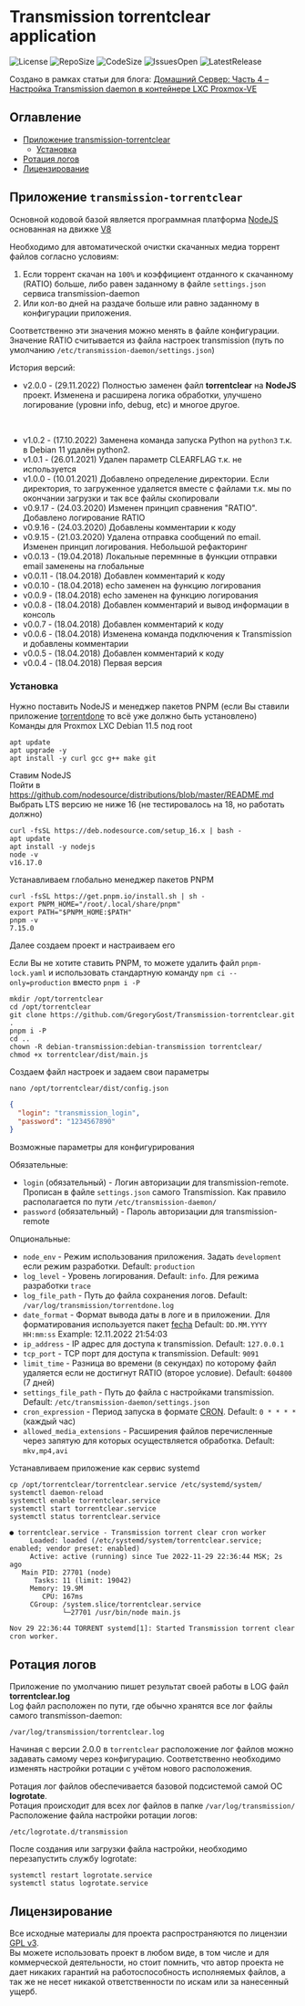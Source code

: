 # **Transmission torrentclear application**

![License](https://img.shields.io/github/license/GregoryGost/transmission-torrentclear)
![RepoSize](https://img.shields.io/github/repo-size/GregoryGost/transmission-torrentclear)
![CodeSize](https://img.shields.io/github/languages/code-size/GregoryGost/transmission-torrentclear)
![IssuesOpen](https://img.shields.io/github/issues-raw/GregoryGost/transmission-torrentclear)
![LatestRelease](https://img.shields.io/github/v/release/GregoryGost/transmission-torrentclear)

Создано в рамках статьи для блога: [Домашний Сервер: Часть 4 – Настройка Transmission daemon в контейнере LXC Proxmox-VE](https://gregory-gost.ru/domashnij-server-chast-4-nastrojka-transmission-daemon-v-kontejnere-lxc-proxmox-ve/)

## **Оглавление**

<!--ts-->

- [Приложение transmission-torrentclear](#приложение-transmission-torrentclear)
  - [Установка](#установка)
- [Ротация логов](#ротация-логов)
- [Лицензирование](#лицензирование)

<!--te-->

## **Приложение** `transmission-torrentclear`

Основной кодовой базой является программная платформа [NodeJS](https://nodejs.org/) основанная на движке [V8](https://v8.dev/)

Необходимо для автоматической очистки скачанных медиа торрент файлов согласно условиям:

1. Если торрент скачан на `100%` и коэффициент отданного к скачанному (RATIO) больше, либо равен заданному в файле `settings.json` сервиса transmission-daemon
2. Или кол-во дней на раздаче больше или равно заданному в конфигурации приложения.

Соответственно эти значения можно менять в файле конфигурации.  
Значение RATIO считывается из файла настроек transmission (путь по умолчанию `/etc/transmission-daemon/settings.json`)

История версий:

- v2.0.0 - (29.11.2022) Полностью заменен файл **torrentclear** на **NodeJS** проект. Изменена и расширена логика обработки, улучшено логирование (уровни info, debug, etc) и многое другое.

&nbsp;

- v1.0.2 - (17.10.2022) Заменена команда запуска Python на `python3` т.к. в Debian 11 удалён python2.
- v1.0.1 - (26.01.2021) Удален параметр CLEARFLAG т.к. не используется
- v1.0.0 - (10.01.2021) Добавлено определение директории. Если директория, то загруженное удаляется вместе с файлами т.к. мы по окончании загрузки и так все файлы скопировали
- v0.9.17 - (24.03.2020) Изменен принцип сравнения "RATIO". Добавлено логирование RATIO
- v0.9.16 - (24.03.2020) Добавлены комментарии к коду
- v0.9.15 - (21.03.2020) Удалена отправка сообщений по email. Изменен принцип логирования. Небольшой рефакторинг
- v0.0.13 - (19.04.2018) Локальные перемнные в функции отправки email заменены на глобальные
- v0.0.11 - (18.04.2018) Добавлен комментарий к коду
- v0.0.10 - (18.04.2018) echo заменен на функцию логирования
- v0.0.9 - (18.04.2018) echo заменен на функцию логирования
- v0.0.8 - (18.04.2018) Добавлен комментарий и вывод информации в консоль
- v0.0.7 - (18.04.2018) Добавлен комментарий к коду
- v0.0.6 - (18.04.2018) Изменена команда подключения к Transmission и добавлены комментарии
- v0.0.5 - (18.04.2018) Добавлен комментарий к коду
- v0.0.4 - (18.04.2018) Первая версия

### **Установка**

Нужно поставить NodeJS и менеджер пакетов PNPM (если Вы ставили приложение [torrentdone](https://github.com/GregoryGost/transmission-torrentdone) то всё уже должно быть установлено)  
Команды для Proxmox LXC Debian 11.5 под root

```shell
apt update
apt upgrade -y
apt install -y curl gcc g++ make git
```

Ставим NodeJS  
Пойти в <https://github.com/nodesource/distributions/blob/master/README.md>  
Выбрать LTS версию не ниже 16 (не тестировалось на 18, но работать должно)

```shell
curl -fsSL https://deb.nodesource.com/setup_16.x | bash -
apt update
apt install -y nodejs
node -v
v16.17.0
```

Устанавливаем глобально менеджер пакетов PNPM

```shell
curl -fsSL https://get.pnpm.io/install.sh | sh -
export PNPM_HOME="/root/.local/share/pnpm"
export PATH="$PNPM_HOME:$PATH"
pnpm -v
7.15.0
```

Далее создаем проект и настраиваем его

Если Вы не хотите ставить PNPM, то можете удалить файл `pnpm-lock.yaml` и использовать стандартную команду `npm ci --only=production` вместо `pnpm i -P`

```shell
mkdir /opt/torrentclear
cd /opt/torrentclear
git clone https://github.com/GregoryGost/Transmission-torrentclear.git .
pnpm i -P
cd ..
chown -R debian-transmission:debian-transmission torrentclear/
chmod +x torrentclear/dist/main.js
```

Создаем файл настроек и задаем свои параметры

```shell
nano /opt/torrentclear/dist/config.json
```

```json
{
  "login": "transmission_login",
  "password": "1234567890"
}
```

Возможные параметры для конфигурирования

Обязательные:

- `login` (обязательный) - Логин авторизации для transmission-remote. Прописан в файле `settings.json` самого Transmission. Как правило располагается по пути `/etc/transmission-daemon/`
- `password` (обязательный) - Пароль авторизации для transmission-remote

Опциональные:

- `node_env` - Режим использования приложения. Задать `development` если режим разработки. Default: `production`
- `log_level` - Уровень логирования. Default: `info`. Для режима разработки `trace`
- `log_file_path` - Путь до файла сохранения логов. Default: `/var/log/transmission/torrentdone.log`
- `date_format` - Формат вывода даты в логе и в приложении. Для форматирования используется пакет [fecha](https://github.com/taylorhakes/fecha) Default: `DD.MM.YYYY HH:mm:ss` Example: 12.11.2022 21:54:03
- `ip_address` - IP адрес для доступа к transmission. Default: `127.0.0.1`
- `tcp_port` - TCP порт для доступа к transmission. Default: `9091`
- `limit_time` - Разница во времени (в секундах) по которому файл удаляется если не достигнут RATIO (второе условие). Default: `604800` (7 дней)
- `settings_file_path` - Путь до файла с настройками transmission. Default: `/etc/transmission-daemon/settings.json`
- `cron_expression` - Период запуска в формате [CRON](https://crontab.cronhub.io/). Default: `0 * * * *` (каждый час)
- `allowed_media_extensions` - Расширения файлов перечисленные через запятую для которых осуществляется обработка. Default: `mkv,mp4,avi`

Устанавливаем приложение как сервис systemd

```shell
cp /opt/torrentclear/torrentclear.service /etc/systemd/system/
systemctl daemon-reload
systemctl enable torrentclear.service
systemctl start torrentclear.service
systemctl status torrentclear.service
```

```shell
● torrentclear.service - Transmission torrent clear cron worker
     Loaded: loaded (/etc/systemd/system/torrentclear.service; enabled; vendor preset: enabled)
     Active: active (running) since Tue 2022-11-29 22:36:44 MSK; 2s ago
   Main PID: 27701 (node)
      Tasks: 11 (limit: 19042)
     Memory: 19.9M
        CPU: 167ms
     CGroup: /system.slice/torrentclear.service
             └─27701 /usr/bin/node main.js

Nov 29 22:36:44 TORRENT systemd[1]: Started Transmission torrent clear cron worker.
```

## **Ротация логов**

Приложение по умолчанию пишет результат своей работы в LOG файл **torrentclear.log**  
Log файл расположен по пути, где обычно хранятся все лог файлы самого transmisson-daemon:

```shell
/var/log/transmission/torrentclear.log
```

Начиная с версии 2.0.0 в `torrentclear` расположение лог файлов можно задавать самому через конфигурацию. Соответственно необходимо изменять настройки ротации с учётом нового расположения.

Ротация лог файлов обеспечивается базовой подсистемой самой ОС **logrotate**.  
Ротация происходит для всех лог файлов в папке `/var/log/transmission/`  
Расположение файла настройки ротации логов:

```shell
/etc/logrotate.d/transmission
```

После создания или загрузки файла настройки, необходимо перезапустить службу logrotate:

```shell
systemctl restart logrotate.service
systemctl status logrotate.service
```

## **Лицензирование**

Все исходные материалы для проекта распространяются по лицензии [GPL v3](./LICENSE 'Описание лицензии').  
Вы можете использовать проект в любом виде, в том числе и для коммерческой деятельности, но стоит помнить, что автор проекта не дает никаких гарантий на работоспособность исполняемых файлов, а так же не несет никакой ответственности по искам или за нанесенный ущерб.
